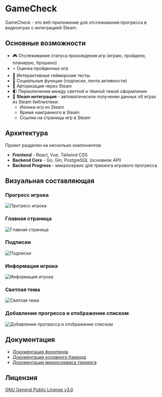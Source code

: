 # GameCheck

GameCheck - это веб-приложение для отслеживания прогресса в видеоиграх с интеграцией Steam.

## Основные возможности

- 🎮 Отслеживание статуса прохождения игр (играю, пройдено, планирую, брошено)
- ⭐ Оценка пройденных игр
- 🥁 Интерактивные геймерские тесты
- 👥 Социальные функции (подписки, лента активности)
- 🔐 Авторизация через Steam
- 🌓 Переключение между светлой и тёмной темой оформления
- 🎯 **Steam интеграция** - автоматическое получение данных об играх из Steam библиотеки:
  - Иконки игр из Steam
  - Время наигранного в Steam
  - Ссылки на страницы игр в Steam

## Архитектура

Проект разделен на несколько компонентов:

- **Frontend** - React, Vue, Tailwind CSS
- **Backend Core** - Go, Gin, PostgreSQL (основное API)
- **Backend Progress** - микросервис для трекинга игрового прогресса

## Визуальная составляющая

### Прогресс игрока

![Прогресс игрока](https://github.com/user-attachments/assets/9a1eba09-3a0e-4143-afd9-c1401049f154)

### Главная страница

![Главная страница](https://github.com/user-attachments/assets/a9482b08-3a19-43c5-a2a3-1faca0888797)

### Подписки

![Подписки](https://github.com/user-attachments/assets/a57d41ac-bd1d-499d-ac34-03e098e6b79c)

### Информация игрока

![Информация игрока](https://github.com/user-attachments/assets/2112223a-7d1f-4487-a1a0-e8dcbe1c9019)

### Светлая тема

![Светлая тема](https://github.com/user-attachments/assets/75a8cde4-a8bc-4591-af38-570914f4649f)

### Добавление прогресса и отображение списком

![Добавление прогресса и отображение списком](https://github.com/user-attachments/assets/ad4b1dd8-df42-48f6-b2f1-aef9960b43aa)

## Документация

- [Документация фронтенда](./frontend/README.md)
- [Документация основного бэкенда](./backend/README.md)
- [Документация микросервиса трекинга](./backend-progress/README.md)

## Лицензия

[GNU General Public License v3.0](https://github.com/darkfated/gamecheck/blob/master/LICENSE)
